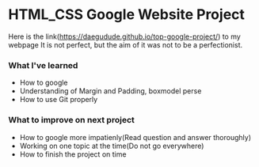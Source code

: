 # HTML_CSS Google Website Project

Here is the link(https://daegudude.github.io/top-google-project/) to my webpage
It is not perfect, but the aim of it was not to be
a perfectionist.


### What I've learned

* How to google
* Understanding of Margin and Padding, boxmodel perse
* How to use Git properly


### What to improve on next project

* How to google more impatienly(Read question and answer thoroughly)
* Working on one topic at the time(Do not go everywhere)
* How to finish the project on time
